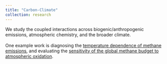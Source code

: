 ```yaml
---
title: "Carbon-Climate"
collection: research
---
```

We study the coupled interactions across biogenic/anthropogenic emissions, atmospheric chemistry, and the broader climate. <br><br>
One example work is diagnosing the [temperature dependence of methane emissions](https://acp.copernicus.org/articles/23/3325/2023/), and evaluating the [sensitivity of the global methane budget to atmospheric oxidation](https://acp.copernicus.org/articles/23/3325/2023/).
